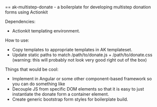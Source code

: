 ==
ak-multistep-donate - a boilerplate for developing multistep donation forms using Actionkit

Dependencies:

* Actionkit templating environment.

How to use:

* Copy templates to appropriate templates in AK templateset.
* Update static paths to match /path/to/donate.js + /path/to/donate.css (warning: this will probably not look very good right out of the box)

Things that would be cool:

* Implement in Angular or some other component-based framework so you can do something like <donate-form></donate-form>
* Decouple JS from specific DOM elements so that it is easy to just instantiate the donate form a container element.
* Create generic bootstrap form styles for boilerplate build.
